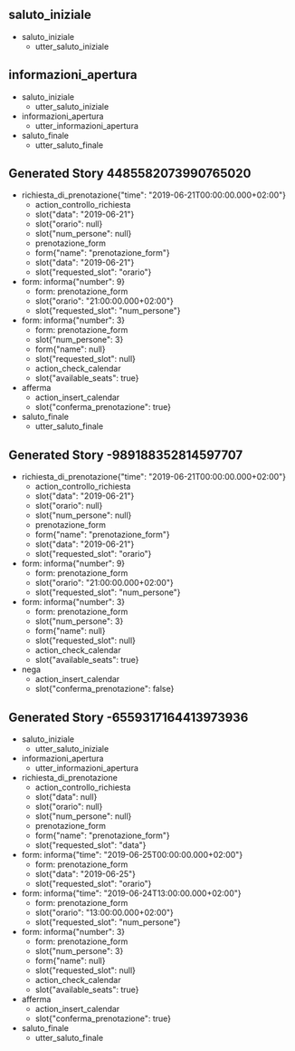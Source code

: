 ## saluto_iniziale
* saluto_iniziale
  - utter_saluto_iniziale

## informazioni_apertura
* saluto_iniziale
    - utter_saluto_iniziale
* informazioni_apertura
    - utter_informazioni_apertura
* saluto_finale
    - utter_saluto_finale


## Generated Story 4485582073990765020
* richiesta_di_prenotazione{"time": "2019-06-21T00:00:00.000+02:00"}
    - action_controllo_richiesta
    - slot{"data": "2019-06-21"}
    - slot{"orario": null}
    - slot{"num_persone": null}
    - prenotazione_form
    - form{"name": "prenotazione_form"}
    - slot{"data": "2019-06-21"}
    - slot{"requested_slot": "orario"}
* form: informa{"number": 9}
    - form: prenotazione_form
    - slot{"orario": "21:00:00.000+02:00"}
    - slot{"requested_slot": "num_persone"}
* form: informa{"number": 3}
    - form: prenotazione_form
    - slot{"num_persone": 3}
    - form{"name": null}
    - slot{"requested_slot": null}
    - action_check_calendar
    - slot{"available_seats": true}
* afferma
    - action_insert_calendar
    - slot{"conferma_prenotazione": true}
* saluto_finale
    - utter_saluto_finale

## Generated Story -989188352814597707
* richiesta_di_prenotazione{"time": "2019-06-21T00:00:00.000+02:00"}
    - action_controllo_richiesta
    - slot{"data": "2019-06-21"}
    - slot{"orario": null}
    - slot{"num_persone": null}
    - prenotazione_form
    - form{"name": "prenotazione_form"}
    - slot{"data": "2019-06-21"}
    - slot{"requested_slot": "orario"}
* form: informa{"number": 9}
    - form: prenotazione_form
    - slot{"orario": "21:00:00.000+02:00"}
    - slot{"requested_slot": "num_persone"}
* form: informa{"number": 3}
    - form: prenotazione_form
    - slot{"num_persone": 3}
    - form{"name": null}
    - slot{"requested_slot": null}
    - action_check_calendar
    - slot{"available_seats": true}
* nega
    - action_insert_calendar
    - slot{"conferma_prenotazione": false}

## Generated Story -6559317164413973936
* saluto_iniziale
    - utter_saluto_iniziale
* informazioni_apertura
    - utter_informazioni_apertura
* richiesta_di_prenotazione
    - action_controllo_richiesta
    - slot{"data": null}
    - slot{"orario": null}
    - slot{"num_persone": null}
    - prenotazione_form
    - form{"name": "prenotazione_form"}
    - slot{"requested_slot": "data"}
* form: informa{"time": "2019-06-25T00:00:00.000+02:00"}
    - form: prenotazione_form
    - slot{"data": "2019-06-25"}
    - slot{"requested_slot": "orario"}
* form: informa{"time": "2019-06-24T13:00:00.000+02:00"}
    - form: prenotazione_form
    - slot{"orario": "13:00:00.000+02:00"}
    - slot{"requested_slot": "num_persone"}
* form: informa{"number": 3}
    - form: prenotazione_form
    - slot{"num_persone": 3}
    - form{"name": null}
    - slot{"requested_slot": null}
    - action_check_calendar
    - slot{"available_seats": true}
* afferma
    - action_insert_calendar
    - slot{"conferma_prenotazione": true}
* saluto_finale
    - utter_saluto_finale
